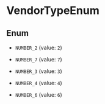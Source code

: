 

# VendorTypeEnum

## Enum


* `NUMBER_2` (value: `2`)

* `NUMBER_7` (value: `7`)

* `NUMBER_3` (value: `3`)

* `NUMBER_4` (value: `4`)

* `NUMBER_6` (value: `6`)



